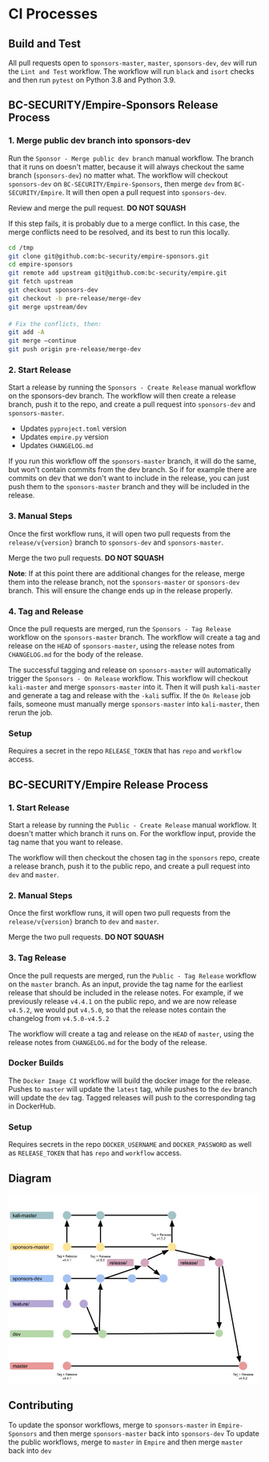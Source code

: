 # CI Processes

## Build and Test
All pull requests open to `sponsors-master`, `master`, `sponsors-dev`, `dev` will run the `Lint and Test` workflow. The workflow will run `black` and `isort` checks and then run `pytest` on Python 3.8 and Python 3.9.

## BC-SECURITY/Empire-Sponsors Release Process
### 1. Merge public dev branch into sponsors-dev
Run the `Sponsor - Merge public dev branch` manual workflow. The branch that it runs on doesn't matter,
because it will always checkout the same branch (`sponsors-dev`) no matter what.
The workflow will checkout `sponsors-dev` on `BC-SECURITY/Empire-Sponsors`, then merge `dev` from `BC-SECURITY/Empire`.
It will then open a pull request into `sponsors-dev`.

Review and merge the pull request. **DO NOT SQUASH**

If this step fails, it is probably due to a merge conflict. In this case,
the merge conflicts need to be resolved, and its best to run this locally.

```bash
cd /tmp
git clone git@github.com:bc-security/empire-sponsors.git
cd empire-sponsors
git remote add upstream git@github.com:bc-security/empire.git
git fetch upstream
git checkout sponsors-dev
git checkout -b pre-release/merge-dev
git merge upstream/dev

# Fix the conflicts, then:
git add -A
git merge —continue
git push origin pre-release/merge-dev
```

### 2. Start Release
Start a release by running the `Sponsors - Create Release` manual workflow on the sponsors-dev branch.
The workflow will then create a release branch, push it to the repo, and create a pull request into `sponsors-dev` and `sponsors-master`.

* Updates `pyproject.toml` version
* Updates `empire.py` version
* Updates `CHANGELOG.md`

If you run this workflow off the `sponsors-master` branch, it will do the same, but won't contain commits from the dev branch.
So if for example there are commits on dev that we don't want to include in the release, you can just push them to the `sponsors-master`
branch and they will be included in the release.

### 3. Manual Steps
Once the first workflow runs, it will open two pull requests from the `release/v{version}` branch to `sponsors-dev` and `sponsors-master`.

Merge the two pull requests. **DO NOT SQUASH**

**Note**: If at this point there are additional changes for the release, merge them into the release branch, not
the `sponsors-master` or `sponsors-dev` branch. This will ensure the change ends up in the release properly.

### 4. Tag and Release
Once the pull requests are merged, run the `Sponsors - Tag Release` workflow on the `sponsors-master` branch.
The workflow will create a tag and release on the `HEAD` of `sponsors-master`, using the release notes from `CHANGELOG.md` for the body of the release.

The successful tagging and release on `sponsors-master` will automatically trigger the `Sponsors - On Release` workflow. This workflow will checkout `kali-master` and merge `sponsors-master` into it. Then it will push `kali-master` and generate a tag and release with the `-kali` suffix.
If the `On Release` job fails, someone must manually merge `sponsors-master` into `kali-master`, then rerun the job.

### Setup
Requires a secret in the repo `RELEASE_TOKEN` that has `repo` and `workflow` access.

## BC-SECURITY/Empire Release Process
### 1. Start Release
Start a release by running the `Public - Create Release` manual workflow. It doesn't matter which branch it runs on.
For the workflow input, provide the tag name that you want to release.

The workflow will then checkout the chosen tag in the `sponsors` repo, create a release branch, push it to the public repo,
and create a pull request into `dev` and `master`.

### 2. Manual Steps
Once the first workflow runs, it will open two pull requests from the `release/v{version}` branch to `dev` and `master`.

Merge the two pull requests. **DO NOT SQUASH**

### 3. Tag Release
Once the pull requests are merged, run the `Public - Tag Release` workflow on the `master` branch.
As an input, provide the tag name for the earliest release that should be included in the release notes.
For example, if we previously release `v4.4.1` on the public repo, and we are now release `v4.5.2`, we would put `v4.5.0`,
so that the release notes contain the changelog from `v4.5.0-v4.5.2`

The workflow will create a tag and release on the `HEAD` of `master`, using the release notes from `CHANGELOG.md` for the body of the release.

### Docker Builds
The `Docker Image CI` workflow will build the docker image for the release. Pushes to `master` will update the `latest` tag, while pushes to the `dev` branch will update the `dev` tag.
Tagged releases will push to the corresponding tag in DockerHub.

### Setup
Requires secrets in the repo `DOCKER_USERNAME` and `DOCKER_PASSWORD` as well as `RELEASE_TOKEN` that has `repo` and `workflow` access.

## Diagram
![Release Process](./release-process.jpg)

## Contributing
To update the sponsor workflows, merge to `sponsors-master` in `Empire-Sponsors` and then merge `sponsors-master` back into `sponsors-dev`
To update the public workflows, merge to `master` in `Empire` and then merge `master` back into `dev`
